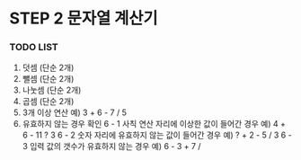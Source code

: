 # STEP 2 문자열 계산기

### TODO LIST
1. 덧셈 (단순 2개)
2. 뺄셈 (단순 2개)
3. 나눗셈 (단순 2개)
4. 곱셈 (단순 2개)
5. 3개 이상 연산  예) 3 + 6 - 7 / 5
6. 유효하지 않는 경우 확인
6 - 1  사칙 연산 자리에 이상한 값이 들어간 경우 예) 4 + 6 - 11 ? 3
6 - 2  숫자 자리에 유효하지 않는 값이 들어간 경우 예) ? + 2 - 5 / 3
6 - 3  입력 값의 갯수가 유효하지 않는 경우 예) 6 - 3 + 7 / 
